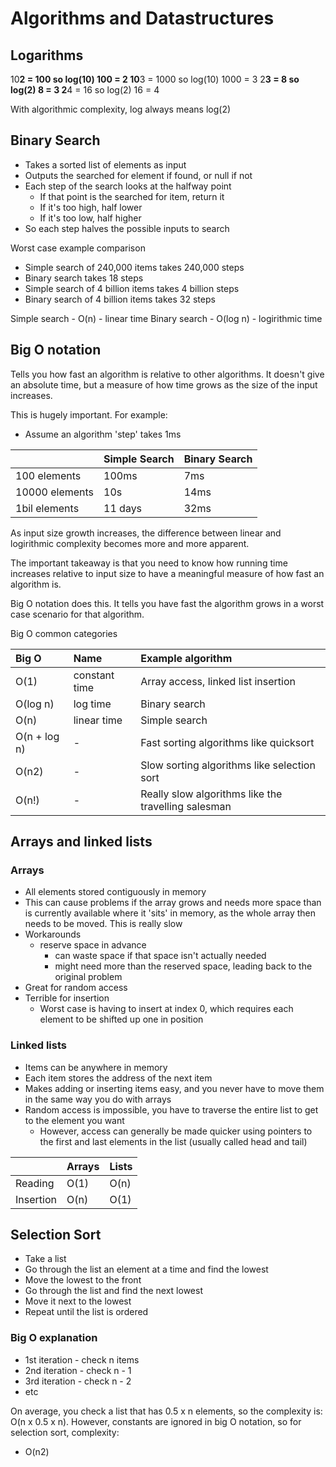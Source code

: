 # Algorithms and Datastructures

## Logarithms

10**2 = 100 so log(10) 100 = 2
10**3 = 1000 so log(10) 1000 = 3
2**3 = 8 so log(2) 8 = 3
2**4 = 16 so log(2) 16 = 4

With algorithmic complexity, log always means log(2)

## Binary Search

- Takes a sorted list of elements as input
- Outputs the searched for element if found, or null if not
- Each step of the search looks at the halfway point
  - If that point is the searched for item, return it
  - If it's too high, half lower
  - If it's too low, half higher
- So each step halves the possible inputs to search

Worst case example comparison

- Simple search of 240,000 items takes 240,000 steps
- Binary search takes 18 steps
- Simple search of 4 billion items takes 4 billion steps
- Binary search of 4 billion items takes 32 steps

Simple search - O(n) - linear time
Binary search - O(log n) - logirithmic time

## Big O notation

Tells you how fast an algorithm is relative to other algorithms. It doesn't give an absolute time, but a measure of how time grows as the size of the input increases.

This is hugely important. For example:

- Assume an algorithm 'step' takes 1ms

|                | Simple Search | Binary Search |
| :------------- | :------------ | :------------ |
| 100 elements   | 100ms         | 7ms           |
| 10000 elements | 10s           | 14ms          |
| 1bil elements  | 11 days       | 32ms          |

As input size growth increases, the difference between linear and logirithmic complexity becomes more and more apparent.

The important takeaway is that you need to know how running time increases relative to input size to have a meaningful measure of how fast an algorithm is.

Big O notation does this. It tells you have fast the algorithm grows in a worst case scenario for that algorithm.

Big O common categories

| Big O        | Name          | Example algorithm                                   |
| :----------- | :------------ | :-------------------------------------------------- |
| O(1)         | constant time | Array access, linked list insertion                 |
| O(log n)     | log time      | Binary search                                       |
| O(n)         | linear time   | Simple search                                       |
| O(n + log n) | -             | Fast sorting algorithms like quicksort              |
| O(n2)        | -             | Slow sorting algorithms like selection sort         |
| O(n!)        | -             | Really slow algorithms like the travelling salesman |

## Arrays and linked lists

### Arrays

- All elements stored contiguously in memory
- This can cause problems if the array grows and needs more space than is currently available where it 'sits' in memory, as the whole array then needs to be moved. This is really slow
- Workarounds
  - reserve space in advance
    - can waste space if that space isn't actually needed
    - might need more than the reserved space, leading back to the original problem
- Great for random access
- Terrible for insertion
  - Worst case is having to insert at index 0, which requires each element to be shifted up one in position

### Linked lists

- Items can be anywhere in memory
- Each item stores the address of the next item
- Makes adding or inserting items easy, and you never have to move them in the same way you do with arrays
- Random access is impossible, you have to traverse the entire list to get to the element you want
  - However, access can generally be made quicker using pointers to the first and last elements in the list (usually called head and tail)

|           | Arrays | Lists |
| :-------- | :----- | :---- |
| Reading   | O(1)   | O(n)  |
| Insertion | O(n)   | O(1)  |

## Selection Sort

- Take a list
- Go through the list an element at a time and find the lowest
- Move the lowest to the front
- Go through the list and find the next lowest
- Move it next to the lowest
- Repeat until the list is ordered

### Big O explanation

- 1st iteration - check n items
- 2nd iteration - check n - 1
- 3rd iteration - check n - 2
- etc

On average, you check a list that has 0.5 x n elements, so the complexity is:
O(n x 0.5 x n). However, constants are ignored in big O notation, so for selection sort, complexity:

- O(n2)
